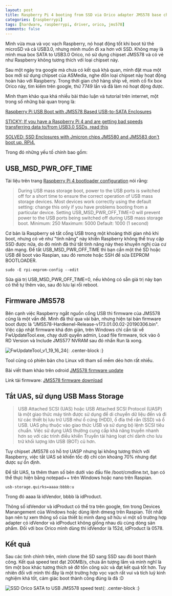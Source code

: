 ```yaml
---
layout: post
title: Raspberry Pi 4 booting from SSD via Orico adapter JMS578 base chipset
categories: [raspberrypi]
tags: [hardware, raspberrypi, driver, orico, jms578]
comments: false
---
```


Mình vừa mua và vọc vạch Raspberry, nó hoạt động tốt khi boot từ thẻ microSD và cả USB3.0, nhưng mình muốn đi xa hơn với SSD.
Không may là mình mua box SATA to USB3.0 Orico, nó sử dụng chipset JMS578 và có vẻ như Raspberry không tương thích với loại chipset này.

Sau một ngày tra google mà chưa có kết quả khả quan, mình đặt mua một box mới sử dụng chipset của ASMedia, nghe đồn loại chipset này hoạt động hoàn hảo với Raspberry.
Trong thời gian chờ hàng ship về, mình cố fix box Orico này, tìm kiếm trên google, thử 7749 lần và đã làm nó hoạt động được.

Mình tham khảo qua khá nhiều bài thảo luận và tutorial trên internet, một trong số những bài quan trọng là:

[Raspberry Pi USB Boot with JMS578 Based USB-to-SATA Enclosures](https://www.devwithimagination.com/2021/01/03/raspberry-pi-usb-boot-with-jms578-based-usb-to-sata-enclosures/)

[STICKY: If you have a Raspberry Pi 4 and are getting bad speeds transferring data to/from USB3.0 SSDs, read this](https://www.raspberrypi.org/forums/viewtopic.php?t=245931)

[SOLVED: SSD Enclosures with Jmicron chips JMS580 and JMS583 don't boot up. RPi4.](https://github.com/raspberrypi/rpi-eeprom/issues/266)

Trong đó những yếu tố chính bao gồm:

## USB_MSD_PWR_OFF_TIME

Tài liệu trên trang [Raspberry Pi 4 bootloader configuration](https://www.raspberrypi.org/documentation/hardware/raspberrypi/bcm2711_bootloader_config.md) nói rằng:

>During USB mass storage boot, power to the USB ports is switched off for a short time to ensure the correct operation of USB mass storage devices. Most devices work correctly using the default setting: change this only if you have problems booting from a particular device. Setting USB_MSD_PWR_OFF_TIME=0 will prevent power to the USB ports being switched off during USB mass storage boot.
Minimum: 250
Maximum: 5000
Default: 1000 (1 second)

Cơ bản là Raspberry sẽ tắt cổng USB trong một khoảng thời gian nhỏ khi boot, nhưng có vẻ như "tính năng" này khiến Raspberry không thể truy cập SSD được nữa, do đó mình đã thử tắt tính năng này theo khuyến nghị của cư dân mạng.
Để tắt USB_MSD_PWR_OFF_TIME thì bạn cần một thẻ SD hoặc USB để boot vào Raspian, sau đó remote hoặc SSH để sửa EEPROM BOOTLOADER.

~~~
sudo -E rpi-eeprom-config --edit
~~~

Sửa giá trị USB_MSD_PWR_OFF_TIME=0, nếu không có sẵn giá trị này bạn có thể tự thêm vào, sau đó lưu lại rồi reboot. 

## Firmware JMS578

Bên cạnh việc Raspberry ngắt nguồn cổng USB thì firmware của JMS578 cũng là một vấn đề. Mình đã thử qua vài bản, nhưng hiện tại bản firmware boot được là "JMS578-Hardkenel-Release-v173.01.00.02-20190306.bin".
Việc cập nhật firmware khá đơn giản, trên Windows chỉ cần tải về FwUpdateTool.exe, chạy dưới quyền admin, Load file firmware, tick vào ô RD Version và Include JMS577 NVRAM sau đó nhấn Run là xong.

![FwUpdateTool_v1_19_16_24](https://quynhtam351.github.io/img/FwUpdateTool_v1_19_16_24.png){: .center-block :}

Tool cũng có phiên bản cho Linux với tham số mềm dẻo hơn rất nhiều.

Bài viết tham khảo trên odroid [JMS578 firmware update](https://wiki.odroid.com/odroid-xu4/software/jms578_fw_update)

Link tải firmware: [JMS578 firmware download](https://www.usbdev.ru/files/jmicron/jms578firmware/)

## Tắt UAS, sử dụng USB Mass Storage

>USB Attached SCSI (UAS) hoặc USB Attached SCSI Protocol (UASP) là một giao thức máy tính được sử dụng để di chuyển dữ liệu đến và đi từ các thiết bị lưu trữ USB như ổ cứng (HDD), ổ đĩa thể rắn (SSD) và ổ USB. UAS phụ thuộc vào giao thức USB và sử dụng bộ lệnh SCSI tiêu chuẩn. Việc sử dụng UAS thường cung cấp khả năng truyền nhanh hơn so với các trình điều khiển Truyền tải hàng loạt chỉ dành cho lưu trữ khối lượng lớn USB (BOT) cũ hơn.

Tuy chipset JMS578 có hỗ trợ UASP nhưng lại không tương thích với Raspberry, việc tắt UAS sẽ khiến tốc độ chỉ còn khoảng 70% nhưng đạt được sự ổn định.

Để tắt UAS, ta thêm tham số bên dưới vào đầu file /boot/cmdline.txt, bạn có thể thực hiện bằng notepad++ trên Windows hoặc nano trên Raspian.

~~~
usb-storage.quirks=aaaa:bbbb:u
~~~

Trong đó aaaa là  idVendor, bbbb là idProduct.

Thông số idVendor và idProduct có thể tra trên google, tìm trong Devices Manangement của Windows hoặc dùng lệnh dmesg trên Raspian. Tốt nhất bạn nên tự xem thông số của thiết bị mình đang sở hữu vì một số trường hợp adapter có idVendor và idProduct không giống nhau dù cùng dòng sản phẩm.
Đối với box Orico mình dùng thì idVendor là 152d, idProduct là 0578.

## Kết quả

Sau các tinh chỉnh trên, mình clone thẻ SD sang SSD sau đó boot thành công.
Kết quả speed test đạt 200MB/s, chưa ấn tượng lắm và mình nghĩ là tìm một box khác tương thích sẽ đỡ tốn công sức và đạt kết quả tốt hơn. Tuy nhiên đối với mình thì đây là một trường hợp vọc vạch rất vui và tích luỹ kinh nghiệm khá tốt, cảm giác boot thành công đúng là đã :D

![SSD Orico SATA to USB JMS578 speed test](https://quynhtam351.github.io/img/raspberrypi-orico-2580u3-test.png){: .center-block :}